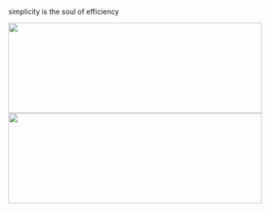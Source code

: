 simplicity is the soul of efficiency

<a href="https://github.com/graziele-fagundes" title="Graziele">
  <img width="100%" height="180em" src="https://github-readme-stats.vercel.app/api?username=graziele-fagundes&hide=stars&theme=dark&show_icons=true" />
</a>

<a href="https://github.com/graziele-fagundes" title="Graziele">
  <img width="100%" height="180em" src="https://github-readme-stats.vercel.app/api/top-langs/?username=graziele-fagundes&layout=compact&theme=dark" />
</a>

